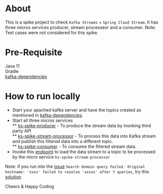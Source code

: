 # About

This is a spike project to check `Kafka Streams` + `Spring Cloud Stream`. It has three micros services producer, stream processeor and a consumer.
Note: Test cases were not considered for this spike.

# Pre-Requisite
Java 11   
Gradle   
[kafka-dependencies](kafka-dependencies.md)

# How to run locally

* Start your apached kafka server and have the topics created as mentioned in [kafka-dependencies](kafka-dependencies.md).
* Start all three micros services  
  **  [ks-spike-producer](https://github.com/vasupatnaik/ks-spike-producer)  - To produce the stream data by inovking third party API  
  **  [ks-spike-stream-processor](https://github.com/vasupatnaik/ks-spike-stream-processor)  - To process this data into Kafka stream and publish this filtered data into a different topic.  
  **  [ks-spike-consumer](https://github.com/vasupatnaik/ks-spike-consumer)  - To consume the filtered stream data.
* Invoke this [endpoint](http://localhost:8080/v1/domains/search/facebook) to load the data stream to a topic to be processed by the micro service `ks-spike-stream-processor`

Note: if you run into the [issue](https://github.com/redisson/redisson/issues/1625) `Search domain query failed. Original hostname: 'xxxx' failed to resolve 'xxxxx' after Y queries`, try this [solution](https://github.com/netty/netty/issues/8880)

Cheers & Happy Coding